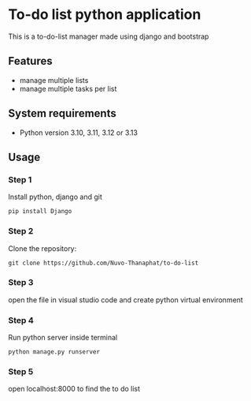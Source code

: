 # To-do list python application
 
This is a to-do-list manager made using django and bootstrap
 
## Features
 
- manage multiple lists
- manage multiple tasks per list

## System requirements
 
- Python version 3.10, 3.11, 3.12 or 3.13
 
## Usage

### Step 1

Install python, django and git
```Shell
pip install Django
```
### Step 2
 
Clone the repository:
```Shell
git clone https://github.com/Nuvo-Thanaphat/to-do-list
```
 
### Step 3

open the file in visual studio code and create python virtual environment

### Step 4

Run python server inside terminal
```Shell
python manage.py runserver
```
### Step 5 

open localhost:8000 to find the to do list